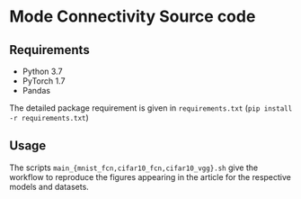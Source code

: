 
# Mode Connectivity Source code

## Requirements

 * Python 3.7
 * PyTorch 1.7
 * Pandas

The detailed package requirement is given in ```requirements.txt``` (```pip install -r
requirements.txt```)

## Usage


The scripts ```main_{mnist_fcn,cifar10_fcn,cifar10_vgg}.sh``` give the workflow
to reproduce the figures appearing in the article for the respective models and
datasets.



